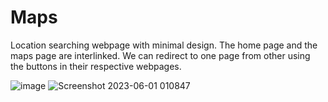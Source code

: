 # Maps
Location searching webpage with minimal design. The home page and the maps page are interlinked. We can redirect to one page from other using the buttons in their respective webpages.

![image](https://github.com/pranathi-jayanthi/Maps/assets/113671307/bc427e4e-1276-4c33-be39-f0c3f2a59ad1)
![Screenshot 2023-06-01 010847](https://github.com/pranathi-jayanthi/Maps/assets/113671307/d3921cf9-d170-43b2-941b-55ecd0b20335)
